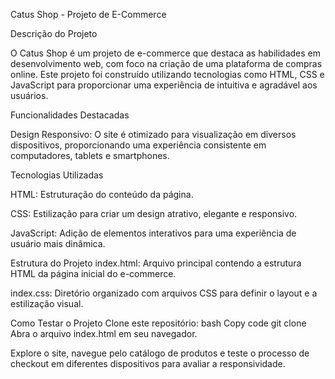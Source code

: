 Catus Shop - Projeto de E-Commerce

Descrição do Projeto

O Catus Shop é um projeto de e-commerce que destaca as habilidades em desenvolvimento web, com foco na criação de uma plataforma de compras online. Este projeto foi construído utilizando tecnologias como HTML, CSS e JavaScript para proporcionar uma experiência de intuitiva e agradável aos usuários.

Funcionalidades Destacadas

Design Responsivo: O site é otimizado para visualização em diversos dispositivos, proporcionando uma experiência consistente em computadores, tablets e smartphones.


Tecnologias Utilizadas

HTML: Estruturação do conteúdo da página.

CSS: Estilização para criar um design atrativo, elegante e responsivo.

JavaScript: Adição de elementos interativos para uma experiência de usuário mais dinâmica.

Estrutura do Projeto
index.html: Arquivo principal contendo a estrutura HTML da página inicial do e-commerce.

index.css: Diretório organizado com arquivos CSS para definir o layout e a estilização visual.

Como Testar o Projeto
Clone este repositório:
bash
Copy code
git clone 
Abra o arquivo index.html em seu navegador.

Explore o site, navegue pelo catálogo de produtos e teste o processo de checkout em diferentes dispositivos para avaliar a responsividade.
